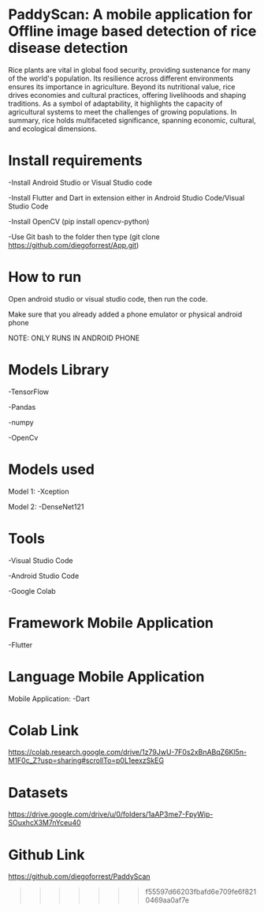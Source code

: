 # PaddyScan: A mobile application for Offline image based detection of rice disease detection #
Rice plants are vital in global food security, providing sustenance for many of the world's population.
Its resilience across different environments ensures its importance in agriculture. Beyond its nutritional value, rice drives economies and cultural practices,
offering livelihoods and shaping traditions. As a symbol of adaptability, it highlights the capacity of agricultural systems to meet the challenges of growing populations.
In summary, rice holds multifaceted significance, spanning economic, cultural, and ecological dimensions.

# Install requirements
-Install Android Studio or Visual Studio code 

-Install Flutter and Dart in extension either in Android Studio Code/Visual Studio Code

-Install OpenCV (pip install opencv-python)

-Use Git bash to the folder then type (git clone https://github.com/diegoforrest/App.git)

# How to run #

Open android studio or visual studio code, then run the code.

Make sure that you already added a phone emulator or physical android phone

NOTE: ONLY RUNS IN ANDROID PHONE

# Models Library #
-TensorFlow

-Pandas

-numpy

-OpenCv

# Models used #
Model 1:
-Xception

Model 2:
-DenseNet121


# Tools # 
-Visual Studio Code

-Android Studio Code

-Google Colab


# Framework Mobile Application #
-Flutter

# Language Mobile Application # 
Mobile Application:
-Dart


# Colab Link # 
https://colab.research.google.com/drive/1z79JwU-7F0s2xBnABqZ6Kl5n-M1F0c_Z?usp=sharing#scrollTo=p0L1eexzSkEG

# Datasets # 
https://drive.google.com/drive/u/0/folders/1aAP3me7-FpyWip-SOuxhcX3M7nYceu40

# Github Link #
https://github.com/diegoforrest/PaddyScan


>>>>>>> f55597d66203fbafd6e709fe6f8210469aa0af7e

